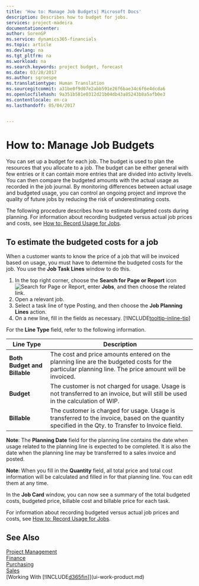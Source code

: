 ```yaml
---
title: 'How to: Manage Job Budgets| Microsoft Docs'
description: Describes how to budget for jobs.
services: project-madeira
documentationcenter: 
author: SorenGP
ms.service: dynamics365-financials
ms.topic: article
ms.devlang: na
ms.tgt_pltfrm: na
ms.workload: na
ms.search.keywords: project budget, forecast
ms.date: 03/28/2017
ms.author: sgroespe
ms.translationtype: Human Translation
ms.sourcegitcommit: a31be0f9d07e2abb591e26f6bae34c6f6e4dcda6
ms.openlocfilehash: 9a351b581e0312d21b04db43a85243b8a5afb0e3
ms.contentlocale: en-ca
ms.lasthandoff: 05/04/2017


---
```

# <a name="how-to-manage-job-budgets"></a>How to: Manage Job Budgets
You can set up a budget for each job. The budget is used to plan the resources that you allocate to a job. The budget can be either general with few entries or it can contain more entries that are divided into activity levels. You can then compare the budgeted amounts with the actual usage as recorded in the job journal. By monitoring differences between actual usage and budgeted usage, you can control an ongoing project and improve the quality of future jobs by reducing the risk of underestimating costs.

The following procedure describes how to estimate budgeted costs during planning. For information about recording budgeted versus actual job prices and costs, see [How to: Record Usage for Jobs](projects-how-record-job-usage.md).  

## <a name="JobBudgetCosts"></a> To estimate the budgeted costs for a job
When a customer wants to know the price of a job that will be invoiced based on usage, you must have to determine the budgeted costs for the job. You use the **Job Task Lines** window to do this.

1. In the top right corner, choose the **Search for Page or Report** icon ![Search for Page or Report](media/ui-search/search_small.png "Search for Page or Report icon"), enter **Jobs**, and then choose the related link.  
2. Open a relevant job.
3. Select a task line of type Posting, and then choose the **Job Planning Lines** action.
4. On a new line, fill in the fields as necessary. [!INCLUDE[tooltip-inline-tip](includes/tooltip-inline-tip_md.md)]   

For the **Line Type** field, refer to the following information.  

| Line Type | Description |
| --- | --- |
| **Both Budget and Billable** |The cost and price amounts entered on the planning line are the budgeted costs for the particular planning line. The price amount will be invoiced. |
| **Budget** |The customer is not charged for usage. Usage is not transferred to an invoice, but will still be used in the calculation of WIP. |
| **Billable** |The customer is charged for usage. Usage is transferred to the invoice, based on the quantity specified in the Qty. to Transfer to Invoice field. |

**Note**: The **Planning Date** field for the planning line contains the date when usage related to the planning line is expected to be completed. It is also the date when the planning line may be transferred to a sales invoice and posted.  

**Note**: When you fill in the **Quantity** field, all total price and total cost information will be calculated and filled in for that planning line. You can edit them at any time.

In the **Job Card** window, you can now see a summary of the total budgeted costs, budgeted price, billable cost and billable price for each task.

For information about recording budgeted versus actual job prices and costs, see [How to: Record Usage for Jobs](projects-how-record-job-usage.md).

## <a name="see-also"></a>See Also
[Project Management](projects-manage-projects.md)  
[Finance](finance.md)  
[Purchasing](purchasing-manage-purchasing.md)         
[Sales](sales-manage-sales.md)      
[Working With [!INCLUDE[d365fin](includes/d365fin_md.md)]](ui-work-product.md)  

